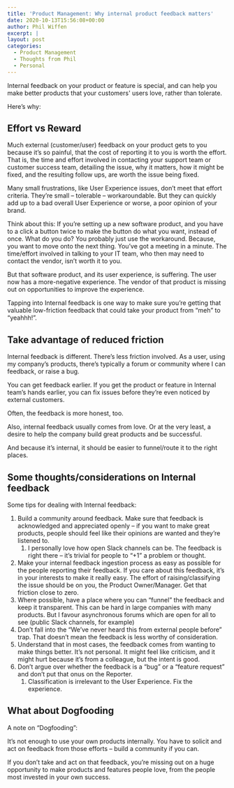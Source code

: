 ```yaml
---
title: 'Product Management: Why internal product feedback matters'
date: 2020-10-13T15:56:08+00:00
author: Phil Wiffen
excerpt: |
layout: post
categories:
  - Product Management
  - Thoughts from Phil
  - Personal
---
```


Internal feedback on your product or feature is special, and can help you make better products that your customers' users love, rather than tolerate.

Here’s why:

## Effort vs Reward

Much external (customer/user) feedback on your product gets to you because it’s so painful, that the cost of reporting it to you is worth the effort. That is, the time and effort involved in contacting your support team or customer success team, detailing the issue, why it matters, how it might be fixed, and the resulting follow ups, are worth the issue being fixed.

Many small frustrations, like User Experience issues, don’t meet that effort criteria. They’re small – tolerable – workaroundable. But they can quickly add up to a bad overall User Experience or worse, a poor opinion of your brand.

Think about this: If you’re setting up a new software product, and you have to a click a button twice to make the button do what you want, instead of once. What do you do? You probably just use the workaround. Because, you want to move onto the next thing. You’ve got a meeting in a minute. The time/effort involved in talking to your IT team, who then may need to contact the vendor, isn’t worth it to you.

But that software product, and its user experience, is suffering. The user now has a more-negative experience. The vendor of that product is missing out on opportunities to improve the experience.

Tapping into Internal feedback is one way to make sure you’re getting that valuable low-friction feedback that could take your product from “meh” to “yeahhh!”.

## Take advantage of reduced friction

Internal feedback is different. There’s less friction involved. As a user, using my company’s products, there’s typically a forum or community where I can feedback, or raise a bug.

You can get feedback earlier. If you get the product or feature in Internal team’s hands earlier, you can fix issues before they’re even noticed by external customers.

Often, the feedback is more honest, too.

Also, internal feedback usually comes from love. Or at the very least, a desire to help the company build great products and be successful.

And because it’s internal, it should be easier to funnel/route it to the right places.

## Some thoughts/considerations on Internal feedback

Some tips for dealing with Internal feedback:

1. Build a community around feedback. Make sure that feedback is acknowledged and appreciated openly – if you want to make great products, people should feel like their opinions are wanted and they’re listened to.
    1. I personally love how open Slack channels can be. The feedback is right there – it’s trivial for people to “+1” a problem or thought.
2. Make your internal feedback ingestion process as easy as possible for the people reporting their feedback. If you care about this feedback, it’s in your interests to make it really easy. The effort of raising/classifying the issue should be on you, the Product Owner/Manager. Get that friction close to zero.
3. Where possible, have a place where you can “funnel” the feedback and keep it transparent. This can be hard in large companies with many products. But I favour asynchronous forums which are open for all to see (public Slack channels, for example)
4. Don’t fall into the “We’ve never heard this from external people before” trap. That doesn’t mean the feedback is less worthy of consideration.
5. Understand that in most cases, the feedback comes from wanting to make things better. It’s not personal. It might feel like criticism, and it might hurt because it’s from a colleague, but the intent is good.
6. Don’t argue over whether the feedback is a “bug” or a “feature request” and don’t put that onus on the Reporter.
    1. Classification is irrelevant to the User Experience. Fix the experience.

## What about Dogfooding

A note on “Dogfooding”:

It’s not enough to use your own products internally. You have to solicit and act on feedback from those efforts – build a community if you can.

If you don’t take and act on that feedback, you’re missing out on a huge opportunity to make products and features people love, from the people most invested in your own success.

